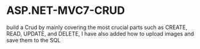 # ASP.NET-MVC7-CRUD
build a Crud by mainly covering the most crucial parts such as CREATE, READ, UPDATE, and DELETE, I have also added how to upload images and save them to the SQL
